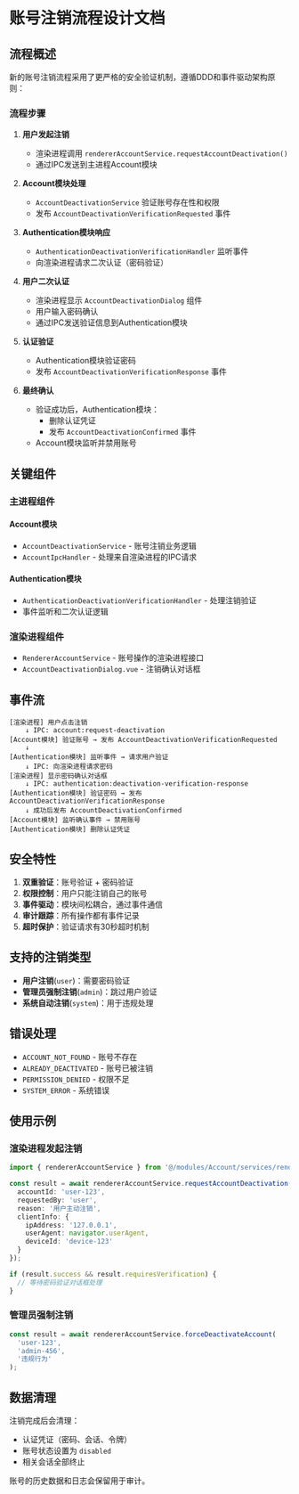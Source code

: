 # 账号注销流程设计文档

## 流程概述

新的账号注销流程采用了更严格的安全验证机制，遵循DDD和事件驱动架构原则：

### 流程步骤

1. **用户发起注销** 
   - 渲染进程调用 `rendererAccountService.requestAccountDeactivation()`
   - 通过IPC发送到主进程Account模块

2. **Account模块处理**
   - `AccountDeactivationService` 验证账号存在性和权限
   - 发布 `AccountDeactivationVerificationRequested` 事件

3. **Authentication模块响应**
   - `AuthenticationDeactivationVerificationHandler` 监听事件
   - 向渲染进程请求二次认证（密码验证）

4. **用户二次认证**
   - 渲染进程显示 `AccountDeactivationDialog` 组件
   - 用户输入密码确认
   - 通过IPC发送验证信息到Authentication模块

5. **认证验证**
   - Authentication模块验证密码
   - 发布 `AccountDeactivationVerificationResponse` 事件

6. **最终确认**
   - 验证成功后，Authentication模块：
     - 删除认证凭证
     - 发布 `AccountDeactivationConfirmed` 事件
   - Account模块监听并禁用账号

## 关键组件

### 主进程组件

#### Account模块
- `AccountDeactivationService` - 账号注销业务逻辑
- `AccountIpcHandler` - 处理来自渲染进程的IPC请求

#### Authentication模块
- `AuthenticationDeactivationVerificationHandler` - 处理注销验证
- 事件监听和二次认证逻辑

### 渲染进程组件
- `RendererAccountService` - 账号操作的渲染进程接口
- `AccountDeactivationDialog.vue` - 注销确认对话框

## 事件流

```
[渲染进程] 用户点击注销
    ↓ IPC: account:request-deactivation
[Account模块] 验证账号 → 发布 AccountDeactivationVerificationRequested
    ↓
[Authentication模块] 监听事件 → 请求用户验证
    ↓ IPC: 向渲染进程请求密码
[渲染进程] 显示密码确认对话框
    ↓ IPC: authentication:deactivation-verification-response
[Authentication模块] 验证密码 → 发布 AccountDeactivationVerificationResponse
    ↓ 成功后发布 AccountDeactivationConfirmed
[Account模块] 监听确认事件 → 禁用账号
[Authentication模块] 删除认证凭证
```

## 安全特性

1. **双重验证**：账号验证 + 密码验证
2. **权限控制**：用户只能注销自己的账号
3. **事件驱动**：模块间松耦合，通过事件通信
4. **审计跟踪**：所有操作都有事件记录
5. **超时保护**：验证请求有30秒超时机制

## 支持的注销类型

- **用户注销**(`user`)：需要密码验证
- **管理员强制注销**(`admin`)：跳过用户验证
- **系统自动注销**(`system`)：用于违规处理

## 错误处理

- `ACCOUNT_NOT_FOUND` - 账号不存在
- `ALREADY_DEACTIVATED` - 账号已被注销
- `PERMISSION_DENIED` - 权限不足
- `SYSTEM_ERROR` - 系统错误

## 使用示例

### 渲染进程发起注销
```typescript
import { rendererAccountService } from '@/modules/Account/services/rendererAccountService';

const result = await rendererAccountService.requestAccountDeactivation({
  accountId: 'user-123',
  requestedBy: 'user',
  reason: '用户主动注销',
  clientInfo: {
    ipAddress: '127.0.0.1',
    userAgent: navigator.userAgent,
    deviceId: 'device-123'
  }
});

if (result.success && result.requiresVerification) {
  // 等待密码验证对话框处理
}
```

### 管理员强制注销
```typescript
const result = await rendererAccountService.forceDeactivateAccount(
  'user-123',
  'admin-456',
  '违规行为'
);
```

## 数据清理

注销完成后会清理：
- 认证凭证（密码、会话、令牌）
- 账号状态设置为 `disabled`
- 相关会话全部终止

账号的历史数据和日志会保留用于审计。
